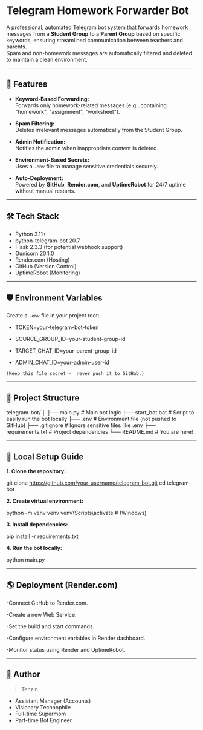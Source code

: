 # Telegram Homework Forwarder Bot

A professional, automated Telegram bot system that forwards homework messages from a **Student Group** to a **Parent Group** based on specific keywords, ensuring streamlined communication between teachers and parents.  
Spam and non-homework messages are automatically filtered and deleted to maintain a clean environment.

---

## 🚀 Features

- **Keyword-Based Forwarding:**  
  Forwards only homework-related messages (e.g., containing "homework", "assignment", "worksheet").

- **Spam Filtering:**  
  Deletes irrelevant messages automatically from the Student Group.

- **Admin Notification:**  
  Notifies the admin when inappropriate content is deleted.

- **Environment-Based Secrets:**  
  Uses a `.env` file to manage sensitive credentials securely.

- **Auto-Deployment:**  
  Powered by **GitHub**, **Render.com**, and **UptimeRobot** for 24/7 uptime without manual restarts.

---

## 🛠️ Tech Stack

- Python 3.11+
- python-telegram-bot 20.7
- Flask 2.3.3 (for potential webhook support)
- Gunicorn 20.1.0
- Render.com (Hosting)
- GitHub (Version Control)
- UptimeRobot (Monitoring)

---

## 🛡️ Environment Variables

Create a `.env` file in your project root:

- TOKEN=your-telegram-bot-token

- SOURCE_GROUP_ID=your-student-group-id

- TARGET_CHAT_ID=your-parent-group-id

- ADMIN_CHAT_ID=your-admin-user-id

`(Keep this file secret — 
never push it to GitHub.)`

---


## 📂 Project Structure

telegram-bot/
│
├── main.py            # Main bot logic
├── start_bot.bat      # Script to easily run the bot locally
├── .env               # Environment file (not pushed to GitHub)
├── .gitignore         # Ignore sensitive files like .env
├── requirements.txt   # Project dependencies
└── README.md          # You are here!


---

## 🚀 Local Setup Guide

**1. Clone the repository:**

git clone
 https://github.com/your-username/telegram-bot.git
cd telegram-bot

**2. Create virtual environment:**

python -m venv venv
venv\Scripts\activate # (Windows)


**3. Install dependencies:**

pip install -r requirements.txt


**4. Run the bot locally:**

python main.py

---

## 🌎 Deployment (Render.com)

-Connect GitHub to Render.com.

-Create a new Web Service.

-Set the build and start commands.

-Configure environment variables in
 Render dashboard.

-Monitor status using Render and
 UptimeRobot.

---

## 👑 Author

> Tenzin
- Assistant Manager (Accounts) 
- Visionary Technophile 
- Full-time Supermom 
- Part-time Bot Engineer